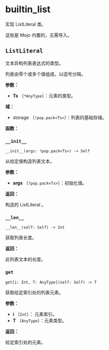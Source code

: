 # builtin\_list

实现 ListLiteral 类。

这些是 Mojo 内置的，无需导入。

## `ListLiteral`[](#listliteral)

文本异构列表表达式的类型。

列表由零个或多个值组成，以逗号分隔。

**参数：**

* **Ts** （`*AnyType`）：元素的类型。

**域：**

* storage  （`!pop.pack<Ts>`）：列表的基础存储。

**函数：**

### `__init__`[](#init__)

`__init__(args: !pop.pack<Ts>) -> Self`

从给定值构造列表文本。

**参数：**

* **args** （`!pop.pack<Ts>`）：初始化值。

**返回：**

构造的 ListLiteral 。

### `__len__`[](#len__)

`__len__(self: Self) -> Int`

获取列表长度。

**返回：**

此列表文本的长度。

### `get`[](#get)

`get[i: Int, T: AnyType](self: Self) -> T`

获取给定索引处的列表元素。

**参数：**

* **i** （`Int`）： 元素索引。
* **T** （`AnyType`）：元素类型。

**返回：**

给定索引处的元素。
